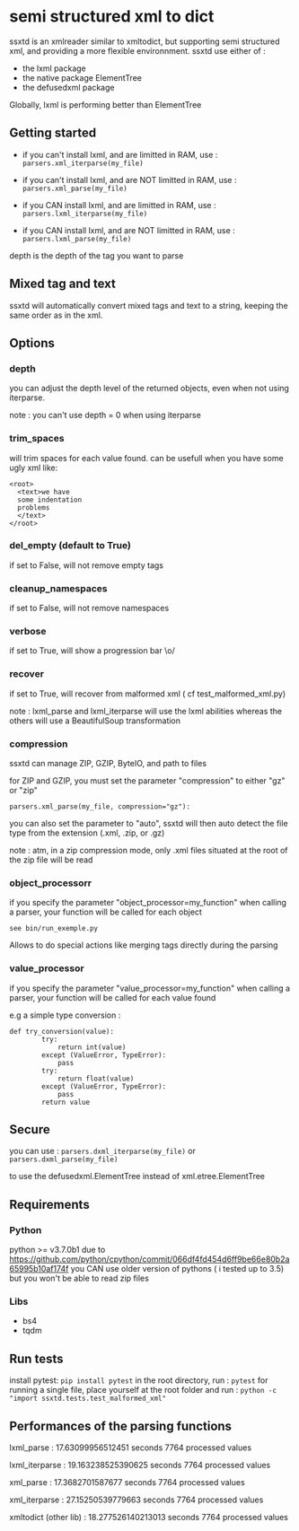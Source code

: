 # semi structured xml to dict

ssxtd is an xmlreader similar to xmltodict, but supporting semi structured xml, and providing a more flexible environnment.
ssxtd use either of :
  * the lxml package
  * the native package ElementTree
  * the defusedxml package 
  
Globally, lxml is performing better than ElementTree

## Getting started

  * if you can't install lxml, and are limitted in RAM, use :
  `parsers.xml_iterparse(my_file)`
  
  * if you can't install lxml, and are NOT limitted in RAM, use :
  `parsers.xml_parse(my_file)`
  
  * if you CAN install lxml, and are limitted in RAM, use :
  `parsers.lxml_iterparse(my_file)`
  
  * if you CAN install lxml, and are NOT limitted in RAM, use :
  `parsers.lxml_parse(my_file)`
  
depth is the depth of the tag you want to parse

## Mixed tag and text 

ssxtd will automatically convert mixed tags and text to a string, keeping the same order as in the xml.

## Options

### depth

you can adjust the depth level of the returned objects, even when not using iterparse.

note : you can't use depth = 0 when using iterparse

### trim_spaces

will trim spaces for each value found. can be usefull when you have some ugly xml like:
```
<root>
  <text>we have
  some indentation
  problems
  </text>
</root>
```

### del_empty (default to True)

if set to False, will not remove empty tags

### cleanup_namespaces

if set to False, will not remove namespaces

### verbose

if set to True, will show a progression bar \o/

### recover

if set to True, will recover from malformed xml ( cf test_malformed_xml.py)

note : lxml_parse and lxml_iterparse will use the lxml abilities whereas the others will use a BeautifulSoup transformation

### compression

ssxtd can manage ZIP, GZIP, ByteIO, and path to files

for ZIP and GZIP, you must set the parameter "compression" to either "gz" or "zip"
```
parsers.xml_parse(my_file, compression="gz"):
```
you can also set the parameter to "auto", ssxtd will then auto detect the file type from the extension (.xml, .zip, or .gz)

note : atm, in a zip compression mode, only .xml files situated at the root of the zip file will be read

### object_processorr

if you specify the parameter "object_processor=my_function" when calling a parser, your function will be called for each object 

```
see bin/run_exemple.py
```
        

Allows to do special actions like merging tags directly during the parsing

### value_processor

if you specify the parameter "value_processor=my_function" when calling a parser, your function will be called for each value found 

e.g a simple type conversion :
```
def try_conversion(value):
        try:
            return int(value)
        except (ValueError, TypeError):
            pass
        try:
            return float(value)
        except (ValueError, TypeError):
            pass
        return value
```        

## Secure

you can use :
  `parsers.dxml_iterparse(my_file)`
or
  `parsers.dxml_parse(my_file)`

to use the defusedxml.ElementTree instead of xml.etree.ElementTree

## Requirements

### Python

python >= v3.7.0b1
due to https://github.com/python/cpython/commit/066df4fd454d6ff9be66e80b2a65995b10af174f
you CAN use older version of pythons ( i tested up to 3.5) but you won't be able to read zip files

### Libs

- bs4
- tqdm

## Run tests

install pytest:
`pip install pytest`
in the root directory, run :
`pytest`
for running a single file, place yourself at the root folder and run :
`python -c "import ssxtd.tests.test_malformed_xml"`

## Performances of the parsing functions

  lxml_parse :
  17.63099956512451 seconds
  7764 processed values


  lxml_iterparse :
  19.163238525390625 seconds
  7764 processed values


  xml_parse :
  17.3682701587677 seconds
  7764 processed values


  xml_iterparse :
  27.15250539779663 seconds
  7764 processed values


  xmltodict (other lib) :
  18.277526140213013 seconds
  7764 processed values


